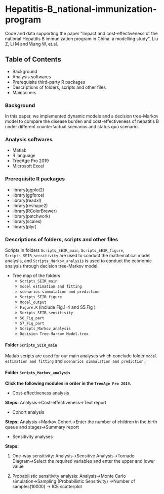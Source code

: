 # Hepatitis-B_national-immunization-program
Code and data supporting the paper "Impact and cost-effectiveness of the national Hepatitis B immunization program in China: a modelling study", Liu Z, Li M and Wang W, et.al.

## Table of Contents
* Background
* Analysis softwares
* Prerequisite third-party R packages
* Descriptions of folders, scripts and other files
* Maintainers

### Background
In this paper, we implemented dynamic models and a decision tree-Markov model to compare the disease burden and cost-effectiveness of hepatitis B under different counterfactual scenarios and status quo scenario.

### Analysis softwares
* Matlab
* R language
* TreeAge Pro 2019
* Microsoft Excel


### Prerequisite R packages
  * library(ggplot2)
  * library(ggforce)
  * library(readxl)
  * library(reshape2)
  * library(RColorBrewer)
  * library(patchwork)
  * library(scales) 
  * library(plyr)  

### Descriptions of folders, scripts and other files
Scripts in folders `Scripts_SEIR_main`, `Scripts_SEIR_figure`, `Scripts_SEIR_sensitivity` are used to conduct the mathematical model analysis, and `Scripts_Markov_analysis` is used to conduct the economic analysis through decision tree-Markov model.

* Tree map of the folders
  * `Scripts_SEIR_main`
   * `model estimation and fitting`
   * `scenarios simmulation and prediction`
  * `Scripts_SEIR_figure`
   * `Model_output`
   * `Figure.R` (include Fig.1-4 and S5.Fig )
  * `Scripts_SEIR_sensitivity`
   * `S6_Fig_part`
   * `S7_Fig_part`
  * `Scripts_Markov_analysis`
   * `Decision Tree-Markov Model.trex`

#### Folder `Scripts_SEIR_main`
Matlab scripts are used for our main analyses which conclude folder `model estimation and fitting` and `scenarios simmulation and prediction`.





#### Folder `Scripts_Markov_analysis`

  **Click the following modules in order in the `TreeAge Pro 2019`.**

* Cost-effectiveness analysis
  
 **Steps:** Analysis→Cost-effectiveness→Text report

* Cohort analysis
 
 **Steps:** Analysis→Markov Cohort→Enter the number of children in the birth queue and stages→Summary report

* Sensitivity analyses
 
 **Steps:**
  
 1. One-way sensitivity: Analysis→Sensitive Analysis→Tornado Diagram→Select the required variables and enter the upper and lower value
 
 2. Probabilistic sensitivity analysis: Analysis→Monte Carlo simulation→Sampling (Probabilistic Sensitivity) →Number of samples(10000) → ICE scatterplot












